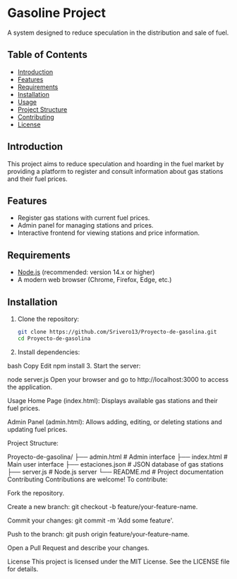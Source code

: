 # Gasoline Project

A system designed to reduce speculation in the distribution and sale of fuel.

## Table of Contents

- [Introduction](#introduction)
- [Features](#features)
- [Requirements](#requirements)
- [Installation](#installation)
- [Usage](#usage)
- [Project Structure](#project-structure)
- [Contributing](#contributing)
- [License](#license)

## Introduction

This project aims to reduce speculation and hoarding in the fuel market by providing a platform to register and consult information about gas stations and their fuel prices.

## Features

- Register gas stations with current fuel prices.
- Admin panel for managing stations and prices.
- Interactive frontend for viewing stations and price information.

## Requirements

- [Node.js](https://nodejs.org/) (recommended: version 14.x or higher)
- A modern web browser (Chrome, Firefox, Edge, etc.)

## Installation

1. Clone the repository:

   ```bash
   git clone https://github.com/Srivero13/Proyecto-de-gasolina.git
   cd Proyecto-de-gasolina
2. Install dependencies:

bash
Copy
Edit
npm install
3. Start the server:

node server.js
Open your browser and go to http://localhost:3000 to access the application.

Usage
Home Page (index.html): Displays available gas stations and their fuel prices.

Admin Panel (admin.html): Allows adding, editing, or deleting stations and updating fuel prices.

Project Structure:

Proyecto-de-gasolina/
├── admin.html          # Admin interface
├── index.html          # Main user interface
├── estaciones.json     # JSON database of gas stations
├── server.js           # Node.js server
└── README.md           # Project documentation
Contributing
Contributions are welcome! To contribute:

Fork the repository.

Create a new branch: git checkout -b feature/your-feature-name.

Commit your changes: git commit -m 'Add some feature'.

Push to the branch: git push origin feature/your-feature-name.

Open a Pull Request and describe your changes.

License
This project is licensed under the MIT License. See the LICENSE file for details.
